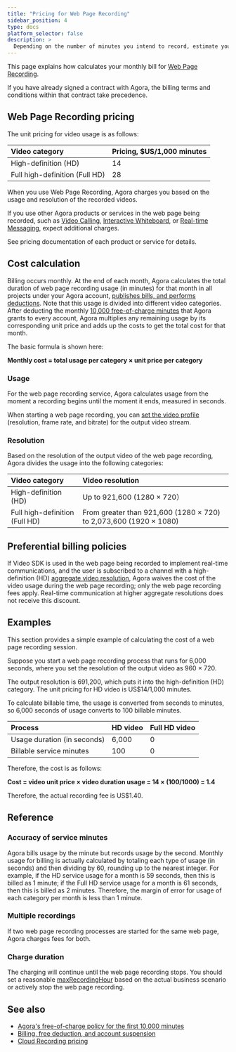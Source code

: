 ```yaml
---
title: "Pricing for Web Page Recording"
sidebar_position: 4
type: docs
platform_selector: false
description: >
  Depending on the number of minutes you intend to record, estimate your monthly cost for Web Page Recording. 
---
```


This page explains how <Vg k="COMPANY" /> calculates your monthly bill for 
[Web Page Recording](../develop/webpage-mode). 

If you have already signed a contract with Agora, the billing terms and 
conditions within that contract take precedence.

## Web Page Recording pricing 

The unit pricing for video usage is as follows:

| Video category                 | Pricing, $US/1,000 minutes |
| :----------------------------- |:---------------------------|
| High-definition (HD)           | 14                         |
| Full high-definition (Full HD) | 28                         |

When you use Web Page Recording, Agora charges you based on the usage and resolution of the recorded videos.

If you use other Agora products or services in the web page being recorded, 
such as [Video Calling](/video-calling/overview/product-overview), 
[Interactive Whiteboard](../../interactive-whiteboard/overview/product-overview), 
or [Real-time Messaging](../../signaling/overview/product-overview), expect additional charges. 

See pricing documentation of each product or service for details.

## Cost calculation

Billing occurs monthly. At the end of each month, Agora calculates the total duration of web page recording 
usage (in minutes) for that month in all projects under your Agora account, 
[publishes bills, and performs deductions](../reference/billing-policies). 
Note that this usage is divided into different video categories. 
After deducting the monthly 
[10,000 free-of-charge minutes](../reference/billing-policies#agoras-free-of-charge-policy-for-the-first-10000-minutes) 
that Agora grants to every account, Agora multiplies any remaining usage by its corresponding unit price 
and adds up the costs to get the total cost for that month.

The basic formula is shown here:

**Monthly cost = total usage per category × unit price per category**

### Usage

For the web page recording service, Agora calculates usage from the moment a recording begins until the moment 
it ends, measured in seconds.

When starting a web page recording, you can [set the video profile](../develop/recording-video-profile) 
(resolution, frame rate, and bitrate) for the output video stream.

### Resolution 

Based on the resolution of the output video of the web page recording, Agora divides the usage into the
following categories:

| Video category                 | Video resolution                                             |
| :----------------------------- | :----------------------------------------------------------- |
| High-definition (HD)           | Up to 921,600 (1280 × 720）                                  |
| Full high-definition (Full HD) | From greater than 921,600 (1280 × 720) to 2,073,600 (1920 × 1080) |

## Preferential billing policies

If Video SDK is used in the web page being recorded to implement real-time communications, and the user is 
subscribed to a channel with a high-definition (HD) [aggregate video resolution](pricing#aggregate), Agora waives the cost of the video <Vg k="VSDK" /> usage during the web page recording; only the web page recording fees apply. Real-time communication at higher aggregate resolutions does not receive this discount.

## Examples 

This section provides a simple example of calculating the cost of a web page recording session.

Suppose you start a web page recording process that runs for 6,000 seconds, where you set the resolution of the output video as 960 × 720.

The output resolution is 691,200, which puts it into the high-definition (HD) category. The unit pricing for HD video is US$14/1,000 minutes.

To calculate billable time, the usage is converted from seconds to minutes, so 6,000 seconds of usage converts to 100 billable minutes.

| Process                     | HD video | Full HD video |
| :-------------------------- | :------- | :------------ |
| Usage duration (in seconds) | 6,000    | 0             |
| Billable service minutes    | 100      | 0             |

Therefore, the cost is as follows:

**Cost = video unit price × video duration usage = 14 × (100/1000) = 1.4**

Therefore, the actual recording fee is US$1.40.

## Reference

### Accuracy of service minutes

Agora bills usage by the minute but records usage by the second. Monthly usage for billing is actually calculated by totaling each type of usage (in seconds) and then dividing by 60, rounding up to the nearest integer. For example, if the HD service usage for a month is 59 seconds, then this is billed as 1 minute; if the Full HD service usage for a month is 61 seconds, then this is billed as 2 minutes. Therefore, the margin of error for usage of each category per month is less than 1 minute.

### Multiple recordings

If two web page recording processes are started for the same web page, Agora charges fees for both.

### Charge duration

The charging will continue until the web page recording stops. 
You should set a reasonable [maxRecordingHour](../reference/rest-api/start#extension-service-configuration) based on the 
actual business scenario or actively stop the web page recording. 

## See also

- [Agora's free-of-charge policy for the first 10,000 minutes](../reference/billing-policies#agoras-free-of-charge-policy-for-the-first-10000-minutes)
- [Billing, free deduction, and account suspension](../reference/billing-policies#billing-fee-deductions-and-account-suspension-policies)
- [Cloud Recording pricing](pricing)